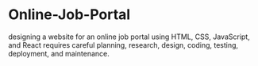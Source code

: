 # Online-Job-Portal
designing a website for an online job portal using HTML, CSS, JavaScript, and React requires careful planning, research, design, coding, testing, deployment, and maintenance.
